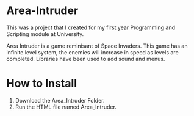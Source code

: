 # Area-Intruder
This was a project that I created for my first year Programming and Scripting module at University.

Area Intruder is a game reminisant of Space Invaders. This game has an infinite level system, the enemies will increase in speed as levels are completed. Libraries have been used to add sound and menus.

# How to Install 

1. Download the Area_Intruder Folder.
2. Run the HTML file named Area_Intruder.
